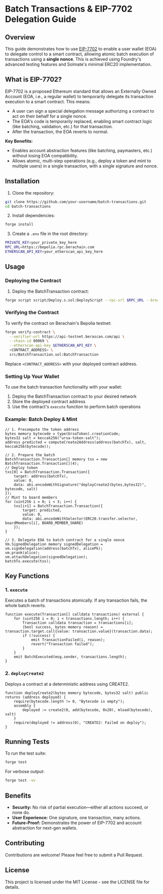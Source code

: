 # Batch Transactions & EIP-7702 Delegation Guide

## Overview

This guide demonstrates how to use [EIP-7702](https://eips.ethereum.org/EIPS/eip-7702) to enable a user wallet (EOA) to delegate control to a smart contract, allowing atomic batch execution of transactions using a **single nonce**. This is achieved using Foundry's advanced testing features and Solmate's minimal ERC20 implementation.

## What is EIP-7702?

EIP-7702 is a proposed Ethereum standard that allows an Externally Owned Account (EOA, i.e., a regular wallet) to temporarily delegate its transaction execution to a smart contract. This means:
- A user can sign a special delegation message authorizing a contract to act on their behalf for a single nonce.
- The EOA's code is temporarily replaced, enabling smart contract logic (like batching, validation, etc.) for that transaction.
- After the transaction, the EOA reverts to normal.

**Key Benefits:**
- Enables account abstraction features (like batching, paymasters, etc.) without losing EOA compatibility.
- Allows atomic, multi-step operations (e.g., deploy a token and mint to multiple users) in a single transaction, with a single signature and nonce.

## Installation

1. Clone the repository:
```bash
git clone https://github.com/your-username/batch-transactions.git
cd batch-transactions
```

2. Install dependencies:
```bash
forge install
```

3. Create a `.env` file in the root directory:
```bash
PRIVATE_KEY=your_private_key_here
RPC_URL=https://bepolia.rpc.berachain.com
ETHERSCAN_API_KEY=your_etherscan_api_key_here
```

## Usage

### Deploying the Contract

1. Deploy the BatchTransaction contract:
```bash
forge script script/Deploy.s.sol:DeployScript --rpc-url $RPC_URL --broadcast
```

### Verifying the Contract

To verify the contract on Berachain's Bepolia testnet:

```bash
forge verify-contract \
  --verifier-url https://api-testnet.berascan.com/api \
  --chain-id 80069 \
  --etherscan-api-key $ETHERSCAN_API_KEY \
  <CONTRACT_ADDRESS> \
  src/BatchTransaction.sol:BatchTransaction
```

Replace `<CONTRACT_ADDRESS>` with your deployed contract address.

### Setting Up Your Wallet

To use the batch transaction functionality with your wallet:

1. Deploy the BatchTransaction contract to your desired network
2. Store the deployed contract address
3. Use the contract's `execute` function to perform batch operations

### Example: Batch Deploy & Mint

```solidity
// 1. Precompute the token address
bytes memory bytecode = type(UrsaToken).creationCode;
bytes32 salt = keccak256("ursa-token-salt");
address predicted = computeCreate2Address(address(batchTx), salt, keccak256(bytecode));

// 2. Prepare the batch
BatchTransaction.Transaction[] memory txs = new BatchTransaction.Transaction[](4);
// Deploy token
txs[0] = BatchTransaction.Transaction({
    target: address(batchTx),
    value: 0,
    data: abi.encodeWithSignature("deployCreate2(bytes,bytes32)", bytecode, salt)
});
// Mint to board members
for (uint256 i = 0; i < 3; i++) {
    txs[i+1] = BatchTransaction.Transaction({
        target: predicted,
        value: 0,
        data: abi.encodeWithSelector(ERC20.transfer.selector, boardMembers[i], BOARD_MEMBER_SHARE)
    });
}

// 3. Delegate EOA to batch contract for a single nonce
Vm.SignedDelegation memory signedDelegation = vm.signDelegation(address(batchTx), alicePk);
vm.prank(alice);
vm.attachDelegation(signedDelegation);
batchTx.execute(txs);
```

## Key Functions

### 1. `execute`
Executes a batch of transactions atomically. If any transaction fails, the whole batch reverts.

```solidity
function execute(Transaction[] calldata transactions) external {
    for (uint256 i = 0; i < transactions.length; i++) {
        Transaction calldata transaction = transactions[i];
        (bool success, bytes memory reason) = transaction.target.call{value: transaction.value}(transaction.data);
        if (!success) {
            emit TransactionFailed(i, reason);
            revert("Transaction failed");
        }
    }
    emit BatchExecuted(msg.sender, transactions.length);
}
```

### 2. `deployCreate2`
Deploys a contract at a deterministic address using CREATE2.

```solidity
function deployCreate2(bytes memory bytecode, bytes32 salt) public returns (address deployed) {
    require(bytecode.length != 0, "Bytecode is empty");
    assembly {
        deployed := create2(0, add(bytecode, 0x20), mload(bytecode), salt)
    }
    require(deployed != address(0), "CREATE2: Failed on deploy");
}
```

## Running Tests

To run the test suite:

```bash
forge test
```

For verbose output:

```bash
forge test -vv
```

## Benefits

- **Security:** No risk of partial execution—either all actions succeed, or none do.
- **User Experience:** One signature, one transaction, many actions.
- **Future-Proof:** Demonstrates the power of EIP-7702 and account abstraction for next-gen wallets.

## Contributing

Contributions are welcome! Please feel free to submit a Pull Request.

## License

This project is licensed under the MIT License - see the LICENSE file for details.
